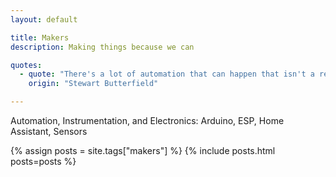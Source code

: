 ```yaml
---
layout: default

title: Makers
description: Making things because we can

quotes:
  - quote: "There's a lot of automation that can happen that isn't a replacement of humans but of mind-numbing behavior."
    origin: "Stewart Butterfield"

---
```


Automation, Instrumentation, and Electronics: Arduino, ESP, Home Assistant, Sensors

{% assign posts = site.tags["makers"] %}
{% include posts.html posts=posts %}
